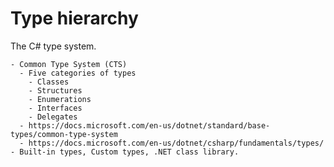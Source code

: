 # Type hierarchy

The C# type system.


```{admonition} TODO
- Common Type System (CTS)
  - Five categories of types
    - Classes
    - Structures
    - Enumerations
    - Interfaces
    - Delegates
  - https://docs.microsoft.com/en-us/dotnet/standard/base-types/common-type-system
  - https://docs.microsoft.com/en-us/dotnet/csharp/fundamentals/types/
- Built-in types, Custom types, .NET class library.
```
